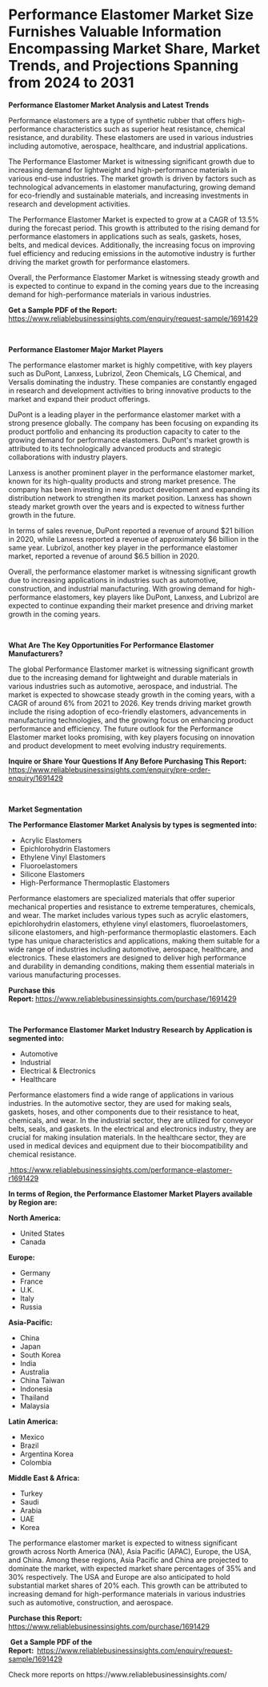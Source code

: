 <p><h1>Performance Elastomer Market Size Furnishes Valuable Information Encompassing Market Share, Market Trends, and Projections Spanning from 2024 to 2031</h1></p><p><strong>Performance Elastomer Market Analysis and Latest Trends</strong></p>
<p><p>Performance elastomers are a type of synthetic rubber that offers high-performance characteristics such as superior heat resistance, chemical resistance, and durability. These elastomers are used in various industries including automotive, aerospace, healthcare, and industrial applications.</p><p>The Performance Elastomer Market is witnessing significant growth due to increasing demand for lightweight and high-performance materials in various end-use industries. The market growth is driven by factors such as technological advancements in elastomer manufacturing, growing demand for eco-friendly and sustainable materials, and increasing investments in research and development activities.</p><p>The Performance Elastomer Market is expected to grow at a CAGR of 13.5% during the forecast period. This growth is attributed to the rising demand for performance elastomers in applications such as seals, gaskets, hoses, belts, and medical devices. Additionally, the increasing focus on improving fuel efficiency and reducing emissions in the automotive industry is further driving the market growth for performance elastomers.</p><p>Overall, the Performance Elastomer Market is witnessing steady growth and is expected to continue to expand in the coming years due to the increasing demand for high-performance materials in various industries.</p></p>
<p><strong>Get a Sample PDF of the Report:&nbsp;</strong> <a href="https://www.reliablebusinessinsights.com/enquiry/request-sample/1691429">https://www.reliablebusinessinsights.com/enquiry/request-sample/1691429</a></p>
<p>&nbsp;</p>
<p><strong>Performance Elastomer Major Market Players</strong></p>
<p><p>The performance elastomer market is highly competitive, with key players such as DuPont, Lanxess, Lubrizol, Zeon Chemicals, LG Chemical, and Versalis dominating the industry. These companies are constantly engaged in research and development activities to bring innovative products to the market and expand their product offerings.</p><p>DuPont is a leading player in the performance elastomer market with a strong presence globally. The company has been focusing on expanding its product portfolio and enhancing its production capacity to cater to the growing demand for performance elastomers. DuPont's market growth is attributed to its technologically advanced products and strategic collaborations with industry players.</p><p>Lanxess is another prominent player in the performance elastomer market, known for its high-quality products and strong market presence. The company has been investing in new product development and expanding its distribution network to strengthen its market position. Lanxess has shown steady market growth over the years and is expected to witness further growth in the future.</p><p>In terms of sales revenue, DuPont reported a revenue of around $21 billion in 2020, while Lanxess reported a revenue of approximately $6 billion in the same year. Lubrizol, another key player in the performance elastomer market, reported a revenue of around $6.5 billion in 2020.</p><p>Overall, the performance elastomer market is witnessing significant growth due to increasing applications in industries such as automotive, construction, and industrial manufacturing. With growing demand for high-performance elastomers, key players like DuPont, Lanxess, and Lubrizol are expected to continue expanding their market presence and driving market growth in the coming years.</p></p>
<p>&nbsp;</p>
<p><strong>What Are The Key Opportunities For Performance Elastomer Manufacturers?</strong></p>
<p><p>The global Performance Elastomer market is witnessing significant growth due to the increasing demand for lightweight and durable materials in various industries such as automotive, aerospace, and industrial. The market is expected to showcase steady growth in the coming years, with a CAGR of around 6% from 2021 to 2026. Key trends driving market growth include the rising adoption of eco-friendly elastomers, advancements in manufacturing technologies, and the growing focus on enhancing product performance and efficiency. The future outlook for the Performance Elastomer market looks promising, with key players focusing on innovation and product development to meet evolving industry requirements.</p></p>
<p><strong>Inquire or Share Your Questions If Any Before Purchasing This Report:</strong> <a href="https://www.reliablebusinessinsights.com/enquiry/pre-order-enquiry/1691429">https://www.reliablebusinessinsights.com/enquiry/pre-order-enquiry/1691429</a></p>
<p>&nbsp;</p>
<p><strong>Market Segmentation</strong></p>
<p><strong>The Performance Elastomer Market Analysis by types is segmented into:</strong></p>
<p><ul><li>Acrylic Elastomers</li><li>Epichlorohydrin Elastomers</li><li>Ethylene Vinyl Elastomers</li><li>Fluoroelastomers</li><li>Silicone Elastomers</li><li>High-Performance Thermoplastic Elastomers</li></ul></p>
<p><p>Performance elastomers are specialized materials that offer superior mechanical properties and resistance to extreme temperatures, chemicals, and wear. The market includes various types such as acrylic elastomers, epichlorohydrin elastomers, ethylene vinyl elastomers, fluoroelastomers, silicone elastomers, and high-performance thermoplastic elastomers. Each type has unique characteristics and applications, making them suitable for a wide range of industries including automotive, aerospace, healthcare, and electronics. These elastomers are designed to deliver high performance and durability in demanding conditions, making them essential materials in various manufacturing processes.</p></p>
<p><strong>Purchase this Report:&nbsp;</strong><a href="https://www.reliablebusinessinsights.com/purchase/1691429">https://www.reliablebusinessinsights.com/purchase/1691429</a></p>
<p>&nbsp;</p>
<p><strong>The Performance Elastomer Market Industry Research by Application is segmented into:</strong></p>
<p><ul><li>Automotive</li><li>Industrial</li><li>Electrical & Electronics</li><li>Healthcare</li></ul></p>
<p><p>Performance elastomers find a wide range of applications in various industries. In the automotive sector, they are used for making seals, gaskets, hoses, and other components due to their resistance to heat, chemicals, and wear. In the industrial sector, they are utilized for conveyor belts, seals, and gaskets. In the electrical and electronics industry, they are crucial for making insulation materials. In the healthcare sector, they are used in medical devices and equipment due to their biocompatibility and chemical resistance.</p></p>
<p><a href="https://www.reliablebusinessinsights.com/performance-elastomer-r1691429">&nbsp;https://www.reliablebusinessinsights.com/performance-elastomer-r1691429</a></p>
<p><strong>In terms of Region, the Performance Elastomer Market Players available by Region are:</strong></p>
<p>
    <p> <strong> North America: </strong>
        <ul>
            <li>United States</li>
            <li>Canada</li>
        </ul>
        </p> 
    <p> <strong> Europe: </strong>
        <ul>
            <li>Germany</li>
            <li>France</li>
            <li>U.K.</li>
            <li>Italy</li>
            <li>Russia</li>
        </ul>
        </p> 
    <p> <strong> Asia-Pacific: </strong>
        <ul>
            <li>China</li>
            <li>Japan</li>
            <li>South Korea</li>
            <li>India</li>
            <li>Australia</li>
            <li>China Taiwan</li>
            <li>Indonesia</li>
            <li>Thailand</li>
            <li>Malaysia</li>
        </ul>
        </p> 
    <p> <strong> Latin America: </strong>
        <ul>
            <li>Mexico</li>
            <li>Brazil</li>
            <li>Argentina Korea</li>
            <li>Colombia</li>
        </ul>
        </p> 
    <p> <strong> Middle East & Africa: </strong>
        <ul>
            <li>Turkey</li>
            <li>Saudi</li>
            <li>Arabia</li>
            <li>UAE</li>
            <li>Korea</li>
        </ul>
    </p>
    </p>
<p><p>The performance elastomer market is expected to witness significant growth across North America (NA), Asia Pacific (APAC), Europe, the USA, and China. Among these regions, Asia Pacific and China are projected to dominate the market, with expected market share percentages of 35% and 30% respectively. The USA and Europe are also anticipated to hold substantial market shares of 20% each. This growth can be attributed to increasing demand for high-performance materials in various industries such as automotive, construction, and aerospace.</p></p>
<p><strong>Purchase this Report: </strong><a href="https://www.reliablebusinessinsights.com/purchase/1691429">https://www.reliablebusinessinsights.com/purchase/1691429</a></p>
<p>&nbsp;<strong>Get a Sample PDF of the Report:&nbsp;&nbsp;</strong><a href="https://www.reliablebusinessinsights.com/enquiry/request-sample/1691429">https://www.reliablebusinessinsights.com/enquiry/request-sample/1691429</a></p>
<p><strong></strong></p>
<p>Check more reports on https://www.reliablebusinessinsights.com/</p>